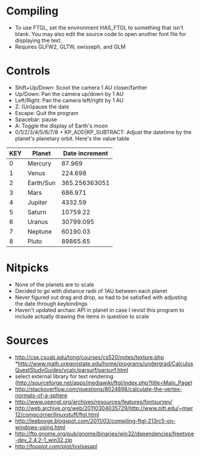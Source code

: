 # Compiling
* To use FTGL, set the environment HAS_FTGL to something that isn't blank. You may also edit the source code
to open another font file for displaying the text.
* Requires GLFW2, GLTW, swisseph, and GLM

# Controls
* Shift+Up/Down: Scoot the camera 1 AU closer/farther
* Up/Down: Pan the camera up/down by 1 AU
* Left/Right: Pan the camera left/right by 1 AU
* Z: (Un)pause the date
* Escape: Quit the program
* Spacebar: pause
* A: Toggle the display of Earth's moon
* 0/1/2/3/4/5/6/7/8 + KP_ADD|KP_SUBTRACT: Adjust the datetime by the planet's planetary orbit. Here's the value table

KEY|Planet      |Date increment
---|------------|--------------
  0|Mercury     |87.969
  1|Venus       |224.698
  2|Earth/Sun   |365.256363051
  3|Mars        |686.971
  4|Jupiter     |4332.59
  5|Saturn      |10759.22
  6|Uranus      |30799.095
  7|Neptune     |60190.03
  8|Pluto       |89865.65

# Nitpicks
* None of the planets are to scale
* Decided to go with distance radii of 1AU between each planet
* Never figured out drag and drop, so had to be satisfied with adjusting the date through keybindings
* Haven't updated archaic API in planet in case I revist this program to include actually drawing the items in question to scale

# Sources
* http://cse.csusb.edu/tong/courses/cs520/notes/texture.php
*http://www.math.oregonstate.edu/home/programs/undergrad/CalculusQuestStudyGuides/vcalc/parsurf/parsurf.html
* select external library for text rendering (http://sourceforge.net/apps/mediawiki/ftgl/index.php?title=Main_Page)
* http://stackoverflow.com/questions/8024898/calculate-the-vertex-normals-of-a-sphere
* http://www.opengl.org/archives/resources/features/fontsurvey/
* http://web.archive.org/web/20110304035729/http://www.pitt.edu/~mwr12/compcorner/linuxstuff/ftgl.html
* http://leeboyge.blogspot.com/2011/03/compiling-ftgl-213rc5-on-windows-using.html
* http://ftp.gnome.org/pub/gnome/binaries/win32/dependencies/freetype-dev_2.4.2-1_win32.zip
* http://fooplot.com/plot/lvxlsasapl
